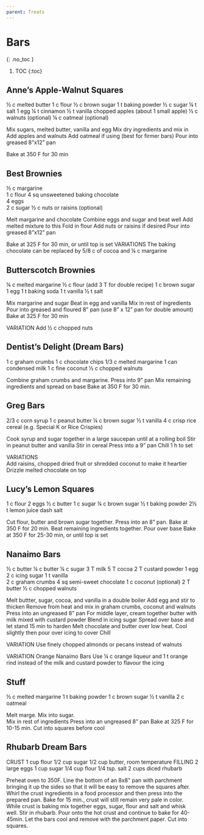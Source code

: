 ```yaml
---
parent: Treats
---
```


# Bars
{: .no_toc }

1. TOC
{:toc}

## Anne’s Apple-Walnut Squares
½ c    melted butter    1 c    flour
½ c    brown sugar    1 t    baking powder
½ c    sugar    ¼ t    salt
1    egg    ¼ t    cinnamon
½ t    vanilla   	 chopped apples (about 1 small apple)
   	 ½ c    walnuts (optional)
   	 ¼ c    oatmeal (optional)

Mix sugars, melted butter, vanilla and egg
Mix dry ingredients and mix in
Add apples and walnuts
Add oatmeal if using (best for firmer bars)
Pour into greased 8”x12” pan

Bake at 350 F for 30 min

## Best Brownies
½ c    margarine    
1 c    flour
4 sq    unsweetened baking chocolate    
4    eggs   	 
2 c    sugar
½ c    nuts or raisins (optional)   	 

Melt margarine and chocolate
Combine eggs and sugar and beat well
Add melted mixture to this
Fold in flour
Add nuts or raisins if desired
Pour into greased 8”x12” pan

Bake at 325 F for 30 min, or until top is set
VARIATIONS    The baking chocolate can be replaced by 5/8 c of cocoa and ¼ c margarine

## Butterscotch Brownies
¼ c    melted margarine    	½ c    flour  (add 3 T for double recipe)
1 c    brown sugar   		
 1    egg    			1 t    baking soda
1 t    vanilla    			½ t    salt

Mix margarine and sugar
Beat in egg and vanilla
Mix in rest of ingredients
Pour into greased and floured 8” pan (use 8” x 12” pan for double amount)
Bake at 325 F for 30 min

VARIATION     Add ½ c chopped nuts

## Dentist’s Delight (Dream Bars)
1 c    graham crumbs    		1 c    chocolate chips
1/3 c    melted margarine    		1 can    condensed milk
1 c    fine coconut    			½ c    chopped walnuts

Combine graham crumbs and margarine.  Press into 9” pan
Mix remaining ingredients and spread on base
Bake at 350 F for 30 min.

## Greg Bars
2/3 c    corn syrup    1 c    peanut butter
¼ c    brown sugar    ½ t    vanilla
   	 4 c    crisp rice cereal (e.g. Special K or Rice Crispies)

Cook syrup and sugar together in a large saucepan until at a rolling boil
Stir in peanut butter and vanilla
Stir in cereal
Press into a 9” pan
Chill 1 h to set

VARIATIONS     
Add raisins, chopped dried fruit or shredded coconut to make it heartier
Drizzle melted chocolate on top

## Lucy’s Lemon Squares
1 c    flour    		2    eggs
½ c    butter    		1 c    sugar
¼ c    brown sugar    ½ t    baking powder
   	 		2½ t    lemon juice
   	 dash    salt

Cut flour, butter and brown sugar together.  Press into an 8” pan.  Bake at 350 F for 20 min.
Beat remaining ingredients together.
Pour over base
Bake at 350 F for 25-30 min, or until top is set

## Nanaimo Bars
½ c    butter    ¼ c    butter
¼ c    sugar    3 T    milk
5 T    cocoa    2 T    custard powder
1    egg    2 c     icing sugar
1 t    vanilla   	 
2 c    graham crumbs    4 sq    semi-sweet chocolate
1 c     coconut (optional)    2 T    butter
½ c    chopped walnuts   	 

Melt buttter,  sugar, cocoa, and vanilla in a double boiler
Add egg and stir to thicken
Remove from heat and mix in graham crumbs, coconut and walnuts
Press into an ungreased 8” pan
For middle layer, cream together butter with milk mixed with custard powder
Blend in icing sugar
Spread over base and let stand 15 min to harden
Melt chocolate and butter over low heat.  Cool slightly then pour over icing to cover
Chill

VARIATION     Use finely chopped almonds or pecans instead of walnuts

VARIATION    Orange Nanaimo Bars
Use ¼ c orange liqueur and 1 t orange rind instead of the milk and custard powder to flavour the icing

## Stuff
½ c    melted margarine    		1 t    baking powder
1 c    brown sugar    			½ t    vanilla
2 c    oatmeal   	 

Melt marge. Mix into sugar.  
Mix in rest of ingredients
Press into an ungreased 8” pan
Bake at 325 F for 10-15 min.
Cut into squares before cool

## Rhubarb Dream Bars
CRUST
1 cup flour
1/2 cup sugar
1/2 cup butter, room temperature
FILLING
2 large eggs
1 cup sugar
1/4 cup flour
1/4 tsp. salt
2 cups diced rhubarb

Preheat oven to 350F. Line the bottom of an 8x8" pan with parchment bringing it up the sides so that it will be easy to remove the squares after. Whirl the crust ingredients in a food processor and then press into the prepared pan. Bake for 15 min., crust will still remain very pale in color.
While crust is baking mix together eggs, sugar, flour and salt and whisk well. Stir in rhubarb. Pour onto the hot crust and continue to bake for 40-45min.
Let the bars cool and remove with the parchment paper. Cut into squares.
